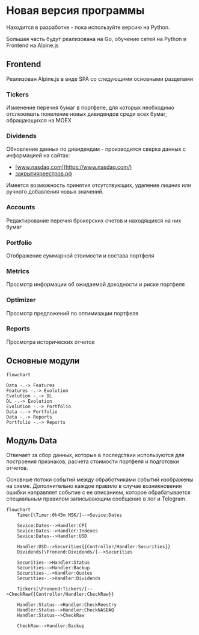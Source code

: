 # Новая версия программы

Находится в разработке - пока используйте версию на Python.

Большая часть будут реализована на Go, обучение сетей на Python и Frontend на Alpine.js

## Frontend

Реализован Alpine.js в виде SPA со следующими основными разделами


### Tickers

Изменение перечня бумаг в портфеле, для которых необходимо отслеживать появление новых дивидендов среди всех бумаг, 
обращающихся на MOEX

### Dividends

Обновление данных по дивидендам - производится сверка данных с информацией на сайтах:

- [www.nasdaq.com](https://www.nasdaq.com/)
- [закрытияреестров.рф](https://закрытияреестров.рф/)

Имеется возможность принятия отсутствующих, удаление лишних или ручного добавления новых значений.

### Accounts

Редактирование перечня брокерских счетов и находящихся на них бумаг

### Portfolio

Отображение суммарной стоимости и состава портфеля

### Metrics

Просмотр информации об ожидаемой доходности и риске портфеля

### Optimizer

Просмотр предложений по оптимизации портфеля

### Reports

Просмотра исторических отчетов


## Основные модули
```mermaid
flowchart

Data -.-> Features
Features -.-> Evolution
Evolution -.-> DL
DL -.-> Evolution
Evolution -.-> Portfolio
Data -.-> Portfolio
Data -.-> Reports
Portfolio -.-> Reports
```

## Модуль Data

Отвечает за сбор данных, которые в последствии используются для построения признаков, расчета стоимости портфеля и 
подготовки отчетов.

Основные потоки событий между обработчиками событий изображены на схеме. Дополнительно каждое правило в случае 
возникновения ошибки направляет событие с ее описанием, которое обрабатывается специальным правилом записывающим 
сообщение в лог и Telegram.

```mermaid
flowchart
    Timer[\Timer:0h45m MSK/]-->Sevice:Dates
    
    Sevice:Dates-->Handler:CPI
    Sevice:Dates-->Handler:Indexes
    Sevice:Dates-->Handler:USD
    
    Handler:USD-->Securities{{Controller/Handler:Securities}}
    Dividends[\Fronend:Dividends/]-->Securities
    
    Securities-->Handler:Status
    Securities-->Handler:Backup
    Securities-.->Handler:Quotes
	Securities-.->Handler:Dividends

    Tickers[\Fronend:Tickers/]-->CheckRaw{{Controller/Handler:CheckRaw}}
    
    Handler:Status-->Handler:CheckReestry
    Handler:Status-->Handler:CheckNASDAQ
    Handler:Status-->CheckRaw
    
    CheckRaw-->Handler:Backup
```